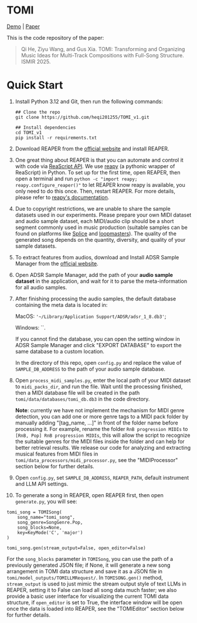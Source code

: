 # TOMI

[Demo](https://tomi-2025.github.io/) | [Paper]()

This is the code repository of the paper:

> Qi He, Ziyu Wang, and Gus Xia. TOMI: Transforming and Organizing Music Ideas for Multi-Track Compositions with Full-Song Structure. ISMIR 2025.

# Quick Start
1. Install Python 3.12 and Git, then run the following commands:
    ```
    ## Clone the repo
    git clone https://github.com/heqi201255/TOMI_v1.git
    
    ## Install dependencies
    cd TOMI_v1
    pip install -r requirements.txt
    ```
2. Download REAPER from the [official website](https://www.reaper.fm/) and install REAPER.
3. One great thing about REAPER is that you can automate and control it with code via [ReaScript API](https://www.reaper.fm/sdk/reascript/reascript.php). 
We use [reapy](https://github.com/RomeoDespres/reapy) (a pythonic wrapper of ReaScript) in Python. To set up for the first time, open REAPER, then open a 
terminal and run `python -c "import reapy; reapy.configure_reaper()"` to let REAPER know reapy is available, you only need to do this once. Then, 
restart REAPER. For more details, please refer to [reapy's documentation](https://python-reapy.readthedocs.io/en/latest/install_guide.html).
4. Due to copyright restrictions, we are unable to share the sample datasets used in our experiments. Please prepare your own MIDI dataset and audio sample dataset, each MIDI/audio clip should be a 
short segment commonly used in music production (suitable samples can be found on platforms like [Splice](https://splice.com/) and [loopmasters](https://www.loopmasters.com/)). 
The quality of the generated song depends on the quantity, diversity, and quality of your sample datasets.
5. To extract features from audios, download and Install ADSR Sample Manager from the [official website](https://www.adsrsounds.com/product/software/adsr-sample-manager/).
6. Open ADSR Sample Manager, add the path of your **audio sample dataset** in the application, and wait for it to parse the meta-information for all audio samples.
7. After finishing processing the audio samples, the default database containing the meta data is located in:

    MacOS: `'~/Library/Application Support/ADSR/adsr_1_8.db3'`;

    Windows: ``.
    
    If you cannot find the database, you can open the setting window in ADSR Sample Manager and click "EXPORT DATABASE" to export the same database to a custom location.
    
    In the directory of this repo, open `config.py` and replace the value of `SAMPLE_DB_ADDRESS` to the path of your audio sample database.
8. Open `process_midi_samples.py`, enter the local path of your MIDI dataset to `midi_packs_dir`, and run the file. Wait until the processing finished, then a MIDI database file will be created 
in the path `tomi/data/databases/tomi_db.db3` in the code directory.

   **Note**: currently we have not implement the mechanism for MIDI genre detection, you can add one or more genre tags to a MIDI pack folder by manually adding "[tag_name, ...]" in front of the folder name before processing it. For example, 
rename the folder `RnB progression MIDIs` to `[RnB, Pop] RnB progression MIDIs`, this will allow the script to recognize the suitable genres for the MIDI files inside the folder and can help for better 
retrieval results. We release our code for analyzing and extracting musical features from MIDI files in `tomi/data_processors/midi_processor.py`, see the "MIDIProcessor" section below for further details.
9. Open `config.py`, set `SAMPLE_DB_ADDRESS`, `REAPER_PATH`, default instrument and LLM API settings.
10. To generate a song in REAPER, open REAPER first, then open `generate.py`, you will see:
   ```
   tomi_song = TOMISong(
       song_name="tomi_song",
       song_genre=SongGenre.Pop,
       song_blocks=None,
       key=KeyMode('C', 'major')
   )
   
   tomi_song.gen(stream_output=False, open_editor=False)
   ```
   For the `song_blocks` parameter in `TOMISong`, you can use the path of a previously generated JSON file; if None, it will generate a new song arrangement in TOMI data structure and save it as a JSON file in `tomi/model_outputs/TOMILLMRequest/`.
   In `TOMISONG.gen()` method, `stream_output` is used to just mimic the stream output style of text LLMs in REAPER, setting it to False can load all song data much faster; we also provide a basic user interface for visualizing the current TOMI data structure, if `open_editor` is set to True, the interface window will be open once the data is loaded into REAPER, see the "TOMIEditor" section below for further details.

